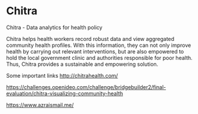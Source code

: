 # Chitra
Chitra - Data analytics for health policy

Chitra helps health workers record robust data and view aggregated community health profiles. With this information, they can not only improve health by carrying out relevant interventions, but are also empowered to hold the local government clinic and authorities responsible for poor health. Thus, Chitra provides a sustainable and empowering solution.

Some important links
http://chitrahealth.com/

https://challenges.openideo.com/challenge/bridgebuilder2/final-evaluation/chitra-visualizing-community-health

https://www.azraismail.me/
